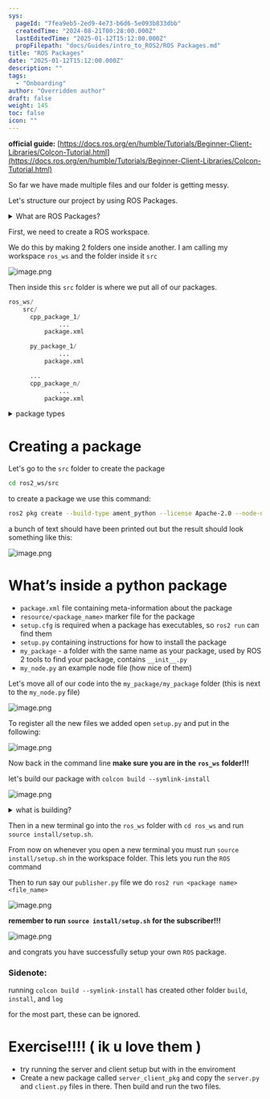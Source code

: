 ```yaml
---
sys:
  pageId: "7fea9eb5-2ed9-4e73-b6d6-5e093b833dbb"
  createdTime: "2024-08-21T00:28:00.000Z"
  lastEditedTime: "2025-01-12T15:12:00.000Z"
  propFilepath: "docs/Guides/intro_to_ROS2/ROS Packages.md"
title: "ROS Packages"
date: "2025-01-12T15:12:00.000Z"
description: ""
tags:
  - "Onboarding"
author: "Overridden author"
draft: false
weight: 145
toc: false
icon: ""
---
```


**official guide:** [https://docs.ros.org/en/humble/Tutorials/Beginner-Client-Libraries/Colcon-Tutorial.html](https://docs.ros.org/en/humble/Tutorials/Beginner-Client-Libraries/Colcon-Tutorial.html)

So far we have made multiple files and our folder is getting messy.

Let's structure our project by using ROS Packages.

<details>

<summary>What are ROS Packages?</summary>

ROS Packages are, as the name implies, packages of code that are highly sharable between ROS developers.

They consist of a folder, `package.xml` file, and source code

```python
      cpp_package_1/
		      ... imagine much code files here ..
          package.xml
```

</details>

First, we need to create a ROS workspace.

We do this by making 2 folders one inside another. I am calling my workspace `ros_ws` and the folder inside it `src`

![image.png](https://prod-files-secure.s3.us-west-2.amazonaws.com/d518164a-d88e-44d1-a4ee-3adb3bd8bce0/70706947-fd18-4537-a67b-e12946812d31/image.png?X-Amz-Algorithm=AWS4-HMAC-SHA256&X-Amz-Content-Sha256=UNSIGNED-PAYLOAD&X-Amz-Credential=ASIAZI2LB46626CVHY6X%2F20250516%2Fus-west-2%2Fs3%2Faws4_request&X-Amz-Date=20250516T041323Z&X-Amz-Expires=3600&X-Amz-Security-Token=IQoJb3JpZ2luX2VjEIT%2F%2F%2F%2F%2F%2F%2F%2F%2F%2FwEaCXVzLXdlc3QtMiJHMEUCIG7o2uSLADEcFnshfnnPLbVDRBSGTLsUEKHCIPP%2FG5p8AiEA5FqkZqv%2BySVZvAt9woY8nwRxkD89zeGQjF8UHj7D7LIq%2FwMIPRAAGgw2Mzc0MjMxODM4MDUiDMxh28ZEUeqRQBRe4yrcA2Wfvwd89sdtWwgBB8%2FwbV98zdKrFc0I3UNyxngHAGZ2qTAAU9RljUk%2BWN4%2FjEUHoHRgi9i6fxjUm5AHDNbxQwZJR%2BaO9q0%2FR20LuTUXm9FMS1ryWKiL%2BakS9PHubPXNWEpSD1nIygpwIKqN%2BS2tKrITauRoJCBXraZR5ERFmGCdGZZ1jKr3WmGbHmfRd5wKUlQJFK3vZUJ%2BUGu07fs7Wgvuswr8JUenpg14KPrlI9meOtMBXsj57Dy30lMAtJP4h%2Fzh7tgYenY%2Fa7ezWumqk3hQ%2BPyE1Ry%2BzgC5rOgdBh%2B6yU0jj7orDqnORtg7YsQvbsQ34YIHelk8WcSAmY%2FilqUWdPaUthpeUeMUxUVIjGn46ujADHXzTf%2F9xaq4vHxxFQNZJdcHJ1sP430VhJHLOee6LuQW3pH0fTJ3m2f3EuXukKbbm7iH0rwM0mNwJvGv%2FJRgKyzYnalO5TNh19xAuiaxOk4U4s97RrWrdy0eb2HJtLWaVTxAUg2vPGBSX9fr%2FkGrisJrDeqbDlRi%2FWu6h1TQnBxYoUU7ZnO%2FCk7tvUSyCxR1NK6eYbdsjYEARlOY3mbfSAUOv%2F7wdkdgtAnuIBsBpmQfLXC299B5f8N%2BoB2RQnvV%2Bc0Yde%2FhAsAFMIvwmsEGOqUBCNx%2FA5ZtPsttYSHEbZS2o4CY%2BXHMNCNHWl%2Fu7VHlHA6yAdqIy%2BcKXdAmdH2Te2uBESHAvZqMnIqJMiSs8FhMFCY0V60mhbGrMwvUooC9%2FYqv%2FL93dvdWVih%2FakaWqT%2FbyDTtQya%2BbX4eWM%2BvnnvuW3dn8GosaTbgUU4EZS04eKzdYQ%2FECtLa9DJRRxqP9EQBv1cYgi1x%2B9lvjDwSGEFauAYlYBML&X-Amz-Signature=32c21bb5d5d15a04624fc5270f0507a94b77f6e3f7f9a884de45c75c169e5398&X-Amz-SignedHeaders=host&x-id=GetObject)

Then inside this `src` folder is where we put all of our packages.

```python
ros_ws/
    src/
      cpp_package_1/
		      ...
          package.xml

      py_package_1/
		      ...
          package.xml

      ...
      cpp_package_n/
		      ...
          package.xml

```

<details>

<summary>package types</summary>

packages can be either `C++` or python.

the intern file structure is different for each but for this guide we will stick to creating python packages

</details>

# Creating a package

Let's go to the `src` folder to create the package

```bash
cd ros2_ws/src
```

to create a package we use this command:

```bash
ros2 pkg create --build-type ament_python --license Apache-2.0 --node-name my_node my_package
```

a bunch of text should have been printed out but the result should look something like this:

![image.png](https://prod-files-secure.s3.us-west-2.amazonaws.com/d518164a-d88e-44d1-a4ee-3adb3bd8bce0/e6cf1e3f-8512-4a3e-b131-079f800bf3e8/image.png?X-Amz-Algorithm=AWS4-HMAC-SHA256&X-Amz-Content-Sha256=UNSIGNED-PAYLOAD&X-Amz-Credential=ASIAZI2LB46626CVHY6X%2F20250516%2Fus-west-2%2Fs3%2Faws4_request&X-Amz-Date=20250516T041323Z&X-Amz-Expires=3600&X-Amz-Security-Token=IQoJb3JpZ2luX2VjEIT%2F%2F%2F%2F%2F%2F%2F%2F%2F%2FwEaCXVzLXdlc3QtMiJHMEUCIG7o2uSLADEcFnshfnnPLbVDRBSGTLsUEKHCIPP%2FG5p8AiEA5FqkZqv%2BySVZvAt9woY8nwRxkD89zeGQjF8UHj7D7LIq%2FwMIPRAAGgw2Mzc0MjMxODM4MDUiDMxh28ZEUeqRQBRe4yrcA2Wfvwd89sdtWwgBB8%2FwbV98zdKrFc0I3UNyxngHAGZ2qTAAU9RljUk%2BWN4%2FjEUHoHRgi9i6fxjUm5AHDNbxQwZJR%2BaO9q0%2FR20LuTUXm9FMS1ryWKiL%2BakS9PHubPXNWEpSD1nIygpwIKqN%2BS2tKrITauRoJCBXraZR5ERFmGCdGZZ1jKr3WmGbHmfRd5wKUlQJFK3vZUJ%2BUGu07fs7Wgvuswr8JUenpg14KPrlI9meOtMBXsj57Dy30lMAtJP4h%2Fzh7tgYenY%2Fa7ezWumqk3hQ%2BPyE1Ry%2BzgC5rOgdBh%2B6yU0jj7orDqnORtg7YsQvbsQ34YIHelk8WcSAmY%2FilqUWdPaUthpeUeMUxUVIjGn46ujADHXzTf%2F9xaq4vHxxFQNZJdcHJ1sP430VhJHLOee6LuQW3pH0fTJ3m2f3EuXukKbbm7iH0rwM0mNwJvGv%2FJRgKyzYnalO5TNh19xAuiaxOk4U4s97RrWrdy0eb2HJtLWaVTxAUg2vPGBSX9fr%2FkGrisJrDeqbDlRi%2FWu6h1TQnBxYoUU7ZnO%2FCk7tvUSyCxR1NK6eYbdsjYEARlOY3mbfSAUOv%2F7wdkdgtAnuIBsBpmQfLXC299B5f8N%2BoB2RQnvV%2Bc0Yde%2FhAsAFMIvwmsEGOqUBCNx%2FA5ZtPsttYSHEbZS2o4CY%2BXHMNCNHWl%2Fu7VHlHA6yAdqIy%2BcKXdAmdH2Te2uBESHAvZqMnIqJMiSs8FhMFCY0V60mhbGrMwvUooC9%2FYqv%2FL93dvdWVih%2FakaWqT%2FbyDTtQya%2BbX4eWM%2BvnnvuW3dn8GosaTbgUU4EZS04eKzdYQ%2FECtLa9DJRRxqP9EQBv1cYgi1x%2B9lvjDwSGEFauAYlYBML&X-Amz-Signature=482bdba75a191cac51dfae89da0d6af7f7f0d48044caa1ba9de1f0d60c618664&X-Amz-SignedHeaders=host&x-id=GetObject)

# What’s inside a python package

- `package.xml` file containing meta-information about the package
- `resource/<package_name>` marker file for the package
- `setup.cfg` is required when a package has executables, so `ros2 run` can find them
- `setup.py` containing instructions for how to install the package
- `my_package` - a folder with the same name as your package, used by ROS 2 tools to find your package, contains `__init__.py`
- `my_node.py` an example node file (how nice of them)

Let's move all of our code into the `my_package/my_package` folder (this is next to the `my_node.py` file)

![image.png](https://prod-files-secure.s3.us-west-2.amazonaws.com/d518164a-d88e-44d1-a4ee-3adb3bd8bce0/9ce58f11-0da9-4d3e-b86d-506a9685d378/image.png?X-Amz-Algorithm=AWS4-HMAC-SHA256&X-Amz-Content-Sha256=UNSIGNED-PAYLOAD&X-Amz-Credential=ASIAZI2LB46626CVHY6X%2F20250516%2Fus-west-2%2Fs3%2Faws4_request&X-Amz-Date=20250516T041323Z&X-Amz-Expires=3600&X-Amz-Security-Token=IQoJb3JpZ2luX2VjEIT%2F%2F%2F%2F%2F%2F%2F%2F%2F%2FwEaCXVzLXdlc3QtMiJHMEUCIG7o2uSLADEcFnshfnnPLbVDRBSGTLsUEKHCIPP%2FG5p8AiEA5FqkZqv%2BySVZvAt9woY8nwRxkD89zeGQjF8UHj7D7LIq%2FwMIPRAAGgw2Mzc0MjMxODM4MDUiDMxh28ZEUeqRQBRe4yrcA2Wfvwd89sdtWwgBB8%2FwbV98zdKrFc0I3UNyxngHAGZ2qTAAU9RljUk%2BWN4%2FjEUHoHRgi9i6fxjUm5AHDNbxQwZJR%2BaO9q0%2FR20LuTUXm9FMS1ryWKiL%2BakS9PHubPXNWEpSD1nIygpwIKqN%2BS2tKrITauRoJCBXraZR5ERFmGCdGZZ1jKr3WmGbHmfRd5wKUlQJFK3vZUJ%2BUGu07fs7Wgvuswr8JUenpg14KPrlI9meOtMBXsj57Dy30lMAtJP4h%2Fzh7tgYenY%2Fa7ezWumqk3hQ%2BPyE1Ry%2BzgC5rOgdBh%2B6yU0jj7orDqnORtg7YsQvbsQ34YIHelk8WcSAmY%2FilqUWdPaUthpeUeMUxUVIjGn46ujADHXzTf%2F9xaq4vHxxFQNZJdcHJ1sP430VhJHLOee6LuQW3pH0fTJ3m2f3EuXukKbbm7iH0rwM0mNwJvGv%2FJRgKyzYnalO5TNh19xAuiaxOk4U4s97RrWrdy0eb2HJtLWaVTxAUg2vPGBSX9fr%2FkGrisJrDeqbDlRi%2FWu6h1TQnBxYoUU7ZnO%2FCk7tvUSyCxR1NK6eYbdsjYEARlOY3mbfSAUOv%2F7wdkdgtAnuIBsBpmQfLXC299B5f8N%2BoB2RQnvV%2Bc0Yde%2FhAsAFMIvwmsEGOqUBCNx%2FA5ZtPsttYSHEbZS2o4CY%2BXHMNCNHWl%2Fu7VHlHA6yAdqIy%2BcKXdAmdH2Te2uBESHAvZqMnIqJMiSs8FhMFCY0V60mhbGrMwvUooC9%2FYqv%2FL93dvdWVih%2FakaWqT%2FbyDTtQya%2BbX4eWM%2BvnnvuW3dn8GosaTbgUU4EZS04eKzdYQ%2FECtLa9DJRRxqP9EQBv1cYgi1x%2B9lvjDwSGEFauAYlYBML&X-Amz-Signature=977cb07499f84a3548cfd4648cff6b6e0984330970a4c70253a327645125f01c&X-Amz-SignedHeaders=host&x-id=GetObject)

To register all the new files we added open `setup.py` and put in the following:

![image.png](https://prod-files-secure.s3.us-west-2.amazonaws.com/d518164a-d88e-44d1-a4ee-3adb3bd8bce0/1cd7c262-4cae-4496-9d75-c178537d24a2/image.png?X-Amz-Algorithm=AWS4-HMAC-SHA256&X-Amz-Content-Sha256=UNSIGNED-PAYLOAD&X-Amz-Credential=ASIAZI2LB46626CVHY6X%2F20250516%2Fus-west-2%2Fs3%2Faws4_request&X-Amz-Date=20250516T041323Z&X-Amz-Expires=3600&X-Amz-Security-Token=IQoJb3JpZ2luX2VjEIT%2F%2F%2F%2F%2F%2F%2F%2F%2F%2FwEaCXVzLXdlc3QtMiJHMEUCIG7o2uSLADEcFnshfnnPLbVDRBSGTLsUEKHCIPP%2FG5p8AiEA5FqkZqv%2BySVZvAt9woY8nwRxkD89zeGQjF8UHj7D7LIq%2FwMIPRAAGgw2Mzc0MjMxODM4MDUiDMxh28ZEUeqRQBRe4yrcA2Wfvwd89sdtWwgBB8%2FwbV98zdKrFc0I3UNyxngHAGZ2qTAAU9RljUk%2BWN4%2FjEUHoHRgi9i6fxjUm5AHDNbxQwZJR%2BaO9q0%2FR20LuTUXm9FMS1ryWKiL%2BakS9PHubPXNWEpSD1nIygpwIKqN%2BS2tKrITauRoJCBXraZR5ERFmGCdGZZ1jKr3WmGbHmfRd5wKUlQJFK3vZUJ%2BUGu07fs7Wgvuswr8JUenpg14KPrlI9meOtMBXsj57Dy30lMAtJP4h%2Fzh7tgYenY%2Fa7ezWumqk3hQ%2BPyE1Ry%2BzgC5rOgdBh%2B6yU0jj7orDqnORtg7YsQvbsQ34YIHelk8WcSAmY%2FilqUWdPaUthpeUeMUxUVIjGn46ujADHXzTf%2F9xaq4vHxxFQNZJdcHJ1sP430VhJHLOee6LuQW3pH0fTJ3m2f3EuXukKbbm7iH0rwM0mNwJvGv%2FJRgKyzYnalO5TNh19xAuiaxOk4U4s97RrWrdy0eb2HJtLWaVTxAUg2vPGBSX9fr%2FkGrisJrDeqbDlRi%2FWu6h1TQnBxYoUU7ZnO%2FCk7tvUSyCxR1NK6eYbdsjYEARlOY3mbfSAUOv%2F7wdkdgtAnuIBsBpmQfLXC299B5f8N%2BoB2RQnvV%2Bc0Yde%2FhAsAFMIvwmsEGOqUBCNx%2FA5ZtPsttYSHEbZS2o4CY%2BXHMNCNHWl%2Fu7VHlHA6yAdqIy%2BcKXdAmdH2Te2uBESHAvZqMnIqJMiSs8FhMFCY0V60mhbGrMwvUooC9%2FYqv%2FL93dvdWVih%2FakaWqT%2FbyDTtQya%2BbX4eWM%2BvnnvuW3dn8GosaTbgUU4EZS04eKzdYQ%2FECtLa9DJRRxqP9EQBv1cYgi1x%2B9lvjDwSGEFauAYlYBML&X-Amz-Signature=07cf6a832930fd49cc3b1091c13828ad74a89c0133d06c88f6d9a9e59a458785&X-Amz-SignedHeaders=host&x-id=GetObject)

Now back in the command line **make sure you are in the** **`ros_ws`** **folder!!!**

let's build our package with `colcon build --symlink-install`

![image.png](https://prod-files-secure.s3.us-west-2.amazonaws.com/d518164a-d88e-44d1-a4ee-3adb3bd8bce0/2f2a0d27-b173-48fd-b189-5f5c0ce65619/image.png?X-Amz-Algorithm=AWS4-HMAC-SHA256&X-Amz-Content-Sha256=UNSIGNED-PAYLOAD&X-Amz-Credential=ASIAZI2LB46626CVHY6X%2F20250516%2Fus-west-2%2Fs3%2Faws4_request&X-Amz-Date=20250516T041323Z&X-Amz-Expires=3600&X-Amz-Security-Token=IQoJb3JpZ2luX2VjEIT%2F%2F%2F%2F%2F%2F%2F%2F%2F%2FwEaCXVzLXdlc3QtMiJHMEUCIG7o2uSLADEcFnshfnnPLbVDRBSGTLsUEKHCIPP%2FG5p8AiEA5FqkZqv%2BySVZvAt9woY8nwRxkD89zeGQjF8UHj7D7LIq%2FwMIPRAAGgw2Mzc0MjMxODM4MDUiDMxh28ZEUeqRQBRe4yrcA2Wfvwd89sdtWwgBB8%2FwbV98zdKrFc0I3UNyxngHAGZ2qTAAU9RljUk%2BWN4%2FjEUHoHRgi9i6fxjUm5AHDNbxQwZJR%2BaO9q0%2FR20LuTUXm9FMS1ryWKiL%2BakS9PHubPXNWEpSD1nIygpwIKqN%2BS2tKrITauRoJCBXraZR5ERFmGCdGZZ1jKr3WmGbHmfRd5wKUlQJFK3vZUJ%2BUGu07fs7Wgvuswr8JUenpg14KPrlI9meOtMBXsj57Dy30lMAtJP4h%2Fzh7tgYenY%2Fa7ezWumqk3hQ%2BPyE1Ry%2BzgC5rOgdBh%2B6yU0jj7orDqnORtg7YsQvbsQ34YIHelk8WcSAmY%2FilqUWdPaUthpeUeMUxUVIjGn46ujADHXzTf%2F9xaq4vHxxFQNZJdcHJ1sP430VhJHLOee6LuQW3pH0fTJ3m2f3EuXukKbbm7iH0rwM0mNwJvGv%2FJRgKyzYnalO5TNh19xAuiaxOk4U4s97RrWrdy0eb2HJtLWaVTxAUg2vPGBSX9fr%2FkGrisJrDeqbDlRi%2FWu6h1TQnBxYoUU7ZnO%2FCk7tvUSyCxR1NK6eYbdsjYEARlOY3mbfSAUOv%2F7wdkdgtAnuIBsBpmQfLXC299B5f8N%2BoB2RQnvV%2Bc0Yde%2FhAsAFMIvwmsEGOqUBCNx%2FA5ZtPsttYSHEbZS2o4CY%2BXHMNCNHWl%2Fu7VHlHA6yAdqIy%2BcKXdAmdH2Te2uBESHAvZqMnIqJMiSs8FhMFCY0V60mhbGrMwvUooC9%2FYqv%2FL93dvdWVih%2FakaWqT%2FbyDTtQya%2BbX4eWM%2BvnnvuW3dn8GosaTbgUU4EZS04eKzdYQ%2FECtLa9DJRRxqP9EQBv1cYgi1x%2B9lvjDwSGEFauAYlYBML&X-Amz-Signature=7772005c1c9028a57a5c54cb7abcab6085a36d2dbf85fb24dbffef635d6a344a&X-Amz-SignedHeaders=host&x-id=GetObject)

<details>

<summary>what is building?</summary>

if you are a CS major at Rose-Hulman you will learn the answer to this in CSSE132

but TLDR; is it combines all the code files into one program that can be run easily 

</details>

Then in a new terminal go into the `ros_ws` folder with `cd ros_ws` and run `source install/setup.sh`. 

From now on whenever you open a new terminal you must run `source install/setup.sh` in the workspace folder. This lets you run the `ROS` command

Then to run say our `publisher.py` file we do `ros2 run <package name> <file_name>`

![image.png](https://prod-files-secure.s3.us-west-2.amazonaws.com/d518164a-d88e-44d1-a4ee-3adb3bd8bce0/4f4b1219-3a44-4632-aa0a-ce3471699f59/image.png?X-Amz-Algorithm=AWS4-HMAC-SHA256&X-Amz-Content-Sha256=UNSIGNED-PAYLOAD&X-Amz-Credential=ASIAZI2LB46626CVHY6X%2F20250516%2Fus-west-2%2Fs3%2Faws4_request&X-Amz-Date=20250516T041324Z&X-Amz-Expires=3600&X-Amz-Security-Token=IQoJb3JpZ2luX2VjEIT%2F%2F%2F%2F%2F%2F%2F%2F%2F%2FwEaCXVzLXdlc3QtMiJHMEUCIG7o2uSLADEcFnshfnnPLbVDRBSGTLsUEKHCIPP%2FG5p8AiEA5FqkZqv%2BySVZvAt9woY8nwRxkD89zeGQjF8UHj7D7LIq%2FwMIPRAAGgw2Mzc0MjMxODM4MDUiDMxh28ZEUeqRQBRe4yrcA2Wfvwd89sdtWwgBB8%2FwbV98zdKrFc0I3UNyxngHAGZ2qTAAU9RljUk%2BWN4%2FjEUHoHRgi9i6fxjUm5AHDNbxQwZJR%2BaO9q0%2FR20LuTUXm9FMS1ryWKiL%2BakS9PHubPXNWEpSD1nIygpwIKqN%2BS2tKrITauRoJCBXraZR5ERFmGCdGZZ1jKr3WmGbHmfRd5wKUlQJFK3vZUJ%2BUGu07fs7Wgvuswr8JUenpg14KPrlI9meOtMBXsj57Dy30lMAtJP4h%2Fzh7tgYenY%2Fa7ezWumqk3hQ%2BPyE1Ry%2BzgC5rOgdBh%2B6yU0jj7orDqnORtg7YsQvbsQ34YIHelk8WcSAmY%2FilqUWdPaUthpeUeMUxUVIjGn46ujADHXzTf%2F9xaq4vHxxFQNZJdcHJ1sP430VhJHLOee6LuQW3pH0fTJ3m2f3EuXukKbbm7iH0rwM0mNwJvGv%2FJRgKyzYnalO5TNh19xAuiaxOk4U4s97RrWrdy0eb2HJtLWaVTxAUg2vPGBSX9fr%2FkGrisJrDeqbDlRi%2FWu6h1TQnBxYoUU7ZnO%2FCk7tvUSyCxR1NK6eYbdsjYEARlOY3mbfSAUOv%2F7wdkdgtAnuIBsBpmQfLXC299B5f8N%2BoB2RQnvV%2Bc0Yde%2FhAsAFMIvwmsEGOqUBCNx%2FA5ZtPsttYSHEbZS2o4CY%2BXHMNCNHWl%2Fu7VHlHA6yAdqIy%2BcKXdAmdH2Te2uBESHAvZqMnIqJMiSs8FhMFCY0V60mhbGrMwvUooC9%2FYqv%2FL93dvdWVih%2FakaWqT%2FbyDTtQya%2BbX4eWM%2BvnnvuW3dn8GosaTbgUU4EZS04eKzdYQ%2FECtLa9DJRRxqP9EQBv1cYgi1x%2B9lvjDwSGEFauAYlYBML&X-Amz-Signature=c1f3b6120708214b616828cff99d9bad968f16d1f19b8c7baaf029c0b9c768a2&X-Amz-SignedHeaders=host&x-id=GetObject)

**remember to run** **`source install/setup.sh`** **for the subscriber!!!**

![image.png](https://prod-files-secure.s3.us-west-2.amazonaws.com/d518164a-d88e-44d1-a4ee-3adb3bd8bce0/02121119-dad4-49ec-8356-c956108b4243/image.png?X-Amz-Algorithm=AWS4-HMAC-SHA256&X-Amz-Content-Sha256=UNSIGNED-PAYLOAD&X-Amz-Credential=ASIAZI2LB46626CVHY6X%2F20250516%2Fus-west-2%2Fs3%2Faws4_request&X-Amz-Date=20250516T041324Z&X-Amz-Expires=3600&X-Amz-Security-Token=IQoJb3JpZ2luX2VjEIT%2F%2F%2F%2F%2F%2F%2F%2F%2F%2FwEaCXVzLXdlc3QtMiJHMEUCIG7o2uSLADEcFnshfnnPLbVDRBSGTLsUEKHCIPP%2FG5p8AiEA5FqkZqv%2BySVZvAt9woY8nwRxkD89zeGQjF8UHj7D7LIq%2FwMIPRAAGgw2Mzc0MjMxODM4MDUiDMxh28ZEUeqRQBRe4yrcA2Wfvwd89sdtWwgBB8%2FwbV98zdKrFc0I3UNyxngHAGZ2qTAAU9RljUk%2BWN4%2FjEUHoHRgi9i6fxjUm5AHDNbxQwZJR%2BaO9q0%2FR20LuTUXm9FMS1ryWKiL%2BakS9PHubPXNWEpSD1nIygpwIKqN%2BS2tKrITauRoJCBXraZR5ERFmGCdGZZ1jKr3WmGbHmfRd5wKUlQJFK3vZUJ%2BUGu07fs7Wgvuswr8JUenpg14KPrlI9meOtMBXsj57Dy30lMAtJP4h%2Fzh7tgYenY%2Fa7ezWumqk3hQ%2BPyE1Ry%2BzgC5rOgdBh%2B6yU0jj7orDqnORtg7YsQvbsQ34YIHelk8WcSAmY%2FilqUWdPaUthpeUeMUxUVIjGn46ujADHXzTf%2F9xaq4vHxxFQNZJdcHJ1sP430VhJHLOee6LuQW3pH0fTJ3m2f3EuXukKbbm7iH0rwM0mNwJvGv%2FJRgKyzYnalO5TNh19xAuiaxOk4U4s97RrWrdy0eb2HJtLWaVTxAUg2vPGBSX9fr%2FkGrisJrDeqbDlRi%2FWu6h1TQnBxYoUU7ZnO%2FCk7tvUSyCxR1NK6eYbdsjYEARlOY3mbfSAUOv%2F7wdkdgtAnuIBsBpmQfLXC299B5f8N%2BoB2RQnvV%2Bc0Yde%2FhAsAFMIvwmsEGOqUBCNx%2FA5ZtPsttYSHEbZS2o4CY%2BXHMNCNHWl%2Fu7VHlHA6yAdqIy%2BcKXdAmdH2Te2uBESHAvZqMnIqJMiSs8FhMFCY0V60mhbGrMwvUooC9%2FYqv%2FL93dvdWVih%2FakaWqT%2FbyDTtQya%2BbX4eWM%2BvnnvuW3dn8GosaTbgUU4EZS04eKzdYQ%2FECtLa9DJRRxqP9EQBv1cYgi1x%2B9lvjDwSGEFauAYlYBML&X-Amz-Signature=3ab585f5c16b20390cafe69b7a541c0886fe433767a9bb118087174f71afb180&X-Amz-SignedHeaders=host&x-id=GetObject)

and congrats you have successfully setup your own `ROS` package.

### Sidenote:

running `colcon build --symlink-install` has created other folder `build`, `install`, and `log`

for the most part, these can be ignored.

# Exercise!!!! ( ik u love them )

- try running the server and client setup but with in the enviroment
- Create a new package called `server_client_pkg` and copy the `server.py` and `client.py` files in there. Then build and run the two files.
